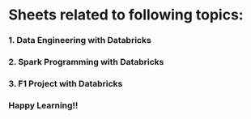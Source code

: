 # Sheets related to following topics: 
### 1. Data Engineering with Databricks
### 2. Spark Programming with Databricks
### 3. F1 Project with Databricks

### Happy Learning!!
